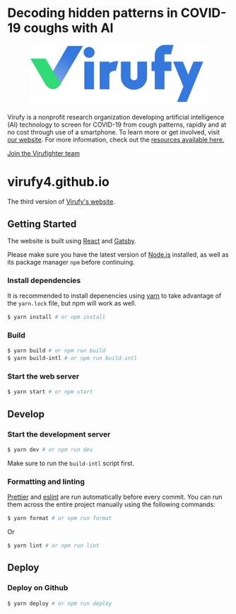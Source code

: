 # Decoding hidden patterns in COVID-19 coughs with AI

<p align="center"><img src="https://github.com/virufy3/virufy3.github.io/blob/development/src/images/logos/virufy-logo.png" alt="virufy logo" width="400"/></p>

Virufy is a nonprofit research organization developing artificial intelligence (AI) technology to screen for COVID-19 from cough patterns, rapidly and at no cost through use of a smartphone. To learn more or get involved, visit [our website](https://virufy.org/en/). For more information, check out the [resources available here.](https://drive.google.com/drive/u/4/folders/1kONSI53BvAAd7TvgNGzNAP8dT-Oq3iW1)

 
[Join the Virufighter team](https://virufy.org/en/available-roles/)

# virufy4.github.io

The third version of [Virufy's website](https://virufy.org).

## Getting Started

The website is built using [React](https://reactjs.org/) and [Gatsby](https://www.gatsbyjs.com/).

Please make sure you have the latest version of [Node.js](https://nodejs.org/) installed, as well as its package manager `npm` before continuing.

### Install dependencies

It is recommended to install depenencies using [yarn](https://yarnpkg.com/) to take advantage of the `yarn.lock` file, but npm will work as well.

```bash
$ yarn install # or npm install
```

### Build

```bash
$ yarn build # or npm run build
$ yarn build-intl # or npm run build-intl
```

### Start the web server

```bash
$ yarn start # or npm start
```

## Develop

### Start the development server

```bash
$ yarn dev # or npm run dev
```

Make sure to run the `build-intl` script first.

### Formatting and linting

[Prettier](https://prettier.io/) and [eslint](https://eslint.org/) are run automatically before every commit. You can run them across the entire project manually using the following commands:

```bash
$ yarn format # or npm run format
```

Or

```bash
$ yarn lint # or npm run lint
```

## Deploy

### Deploy on Github

```bash
$ yarn deploy # or npm run deploy
```
